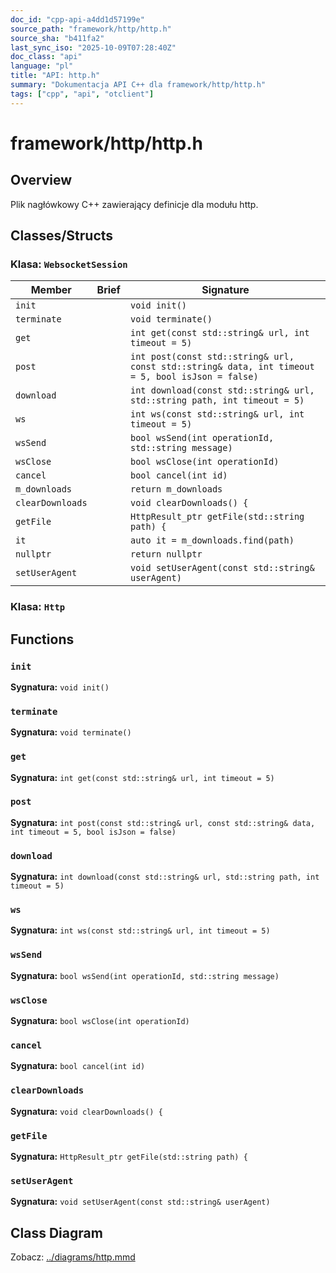 ```yaml
---
doc_id: "cpp-api-a4dd1d57199e"
source_path: "framework/http/http.h"
source_sha: "b411fa2"
last_sync_iso: "2025-10-09T07:28:40Z"
doc_class: "api"
language: "pl"
title: "API: http.h"
summary: "Dokumentacja API C++ dla framework/http/http.h"
tags: ["cpp", "api", "otclient"]
---
```


# framework/http/http.h

## Overview

Plik nagłówkowy C++ zawierający definicje dla modułu http.

## Classes/Structs

### Klasa: `WebsocketSession`

| Member | Brief | Signature |
|--------|-------|-----------|
| `init` |  | `void init()` |
| `terminate` |  | `void terminate()` |
| `get` |  | `int get(const std::string& url, int timeout = 5)` |
| `post` |  | `int post(const std::string& url, const std::string& data, int timeout = 5, bool isJson = false)` |
| `download` |  | `int download(const std::string& url, std::string path, int timeout = 5)` |
| `ws` |  | `int ws(const std::string& url, int timeout = 5)` |
| `wsSend` |  | `bool wsSend(int operationId, std::string message)` |
| `wsClose` |  | `bool wsClose(int operationId)` |
| `cancel` |  | `bool cancel(int id)` |
| `m_downloads` |  | `return m_downloads` |
| `clearDownloads` |  | `void clearDownloads() {` |
| `getFile` |  | `HttpResult_ptr getFile(std::string path) {` |
| `it` |  | `auto it = m_downloads.find(path)` |
| `nullptr` |  | `return nullptr` |
| `setUserAgent` |  | `void setUserAgent(const std::string& userAgent)` |

### Klasa: `Http`

## Functions

### `init`

**Sygnatura:** `void init()`

### `terminate`

**Sygnatura:** `void terminate()`

### `get`

**Sygnatura:** `int get(const std::string& url, int timeout = 5)`

### `post`

**Sygnatura:** `int post(const std::string& url, const std::string& data, int timeout = 5, bool isJson = false)`

### `download`

**Sygnatura:** `int download(const std::string& url, std::string path, int timeout = 5)`

### `ws`

**Sygnatura:** `int ws(const std::string& url, int timeout = 5)`

### `wsSend`

**Sygnatura:** `bool wsSend(int operationId, std::string message)`

### `wsClose`

**Sygnatura:** `bool wsClose(int operationId)`

### `cancel`

**Sygnatura:** `bool cancel(int id)`

### `clearDownloads`

**Sygnatura:** `void clearDownloads() {`

### `getFile`

**Sygnatura:** `HttpResult_ptr getFile(std::string path) {`

### `setUserAgent`

**Sygnatura:** `void setUserAgent(const std::string& userAgent)`

## Class Diagram

Zobacz: [../diagrams/http.mmd](../diagrams/http.mmd)
